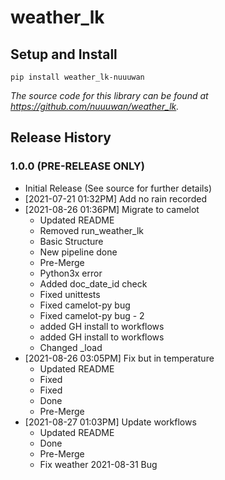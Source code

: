 # weather_lk

## Setup and Install

```
pip install weather_lk-nuuuwan
```
*The source code for this library can be found at https://github.com/nuuuwan/weather_lk.*

## Release History

### 1.0.0 (PRE-RELEASE ONLY)

* Initial Release (See source for further details)
* [2021-07-21 01:32PM] Add no rain recorded
* [2021-08-26 01:36PM] Migrate to camelot
  * Updated README
  * Removed run_weather_lk
  * Basic Structure
  * New pipeline done
  * Pre-Merge
  * Python3x error
  * Added doc_date_id check
  * Fixed unittests
  * Fixed camelot-py bug
  * Fixed camelot-py bug - 2
  * added GH install to workflows
  * added GH install to workflows
  * Changed _load
* [2021-08-26 03:05PM] Fix but in temperature
  * Updated README
  * Fixed
  * Fixed
  * Done
  * Pre-Merge
* [2021-08-27 01:03PM] Update workflows
  * Updated README
  * Done
  * Pre-Merge
  * Fix weather 2021-08-31 Bug
